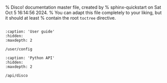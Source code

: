 % Disco! documentation master file, created by
% sphinx-quickstart on Sat Oct  5 16:14:56 2024.
% You can adapt this file completely to your liking, but it should at least
% contain the root `toctree` directive.

```{include} ../README.md
```

```{toctree}
:caption: 'User guide'
:hidden:
:maxdepth: 2

/user/config
```

```{toctree}
:caption: 'Python API'
:hidden:
:maxdepth: 2

/api/disco
```
